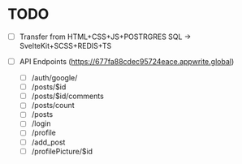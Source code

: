 # TODO

- [ ] Transfer from HTML+CSS+JS+POSTRGRES SQL -> SvelteKit+SCSS+REDIS+TS

- [ ] API Endpoints (https://677fa88cdec95724eace.appwrite.global)
    - [ ] /auth/google/
    - [ ] /posts/$id
    - [ ] /posts/$id/comments
    - [ ] /posts/count
    - [ ] /posts
    - [ ] /login
    - [ ] /profile
    - [ ] /add_post
    - [ ] /profilePicture/$id